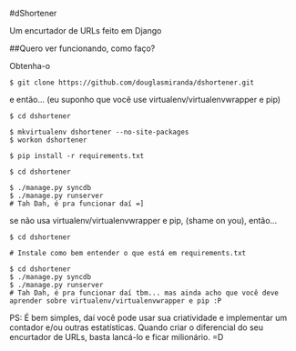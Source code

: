 #dShortener

Um encurtador de URLs feito em Django

##Quero ver funcionando, como faço?

Obtenha-o
```shell
$ git clone https://github.com/douglasmiranda/dshortener.git
```

e então... (eu suponho que você use virtualenv/virtualenvwrapper e pip)
```shell
$ cd dshortener

$ mkvirtualenv dshortener --no-site-packages
$ workon dshortener

$ pip install -r requirements.txt

$ cd dshortener

$ ./manage.py syncdb
$ ./manage.py runserver
# Tah Dah, é pra funcionar daí =]
```

se não usa virtualenv/virtualenvwrapper e pip, (shame on you), então...
```shell
$ cd dshortener

# Instale como bem entender o que está em requirements.txt

$ cd dshortener
$ ./manage.py syncdb
$ ./manage.py runserver
# Tah Dah, é pra funcionar daí tbm... mas ainda acho que você deve aprender sobre virtualenv/virtualenvwrapper e pip :P
```

PS: É bem simples, daí você pode usar sua criatividade e implementar um contador e/ou outras estatísticas. Quando criar o diferencial do seu encurtador de URLs, basta lancá-lo e ficar milionário. =D